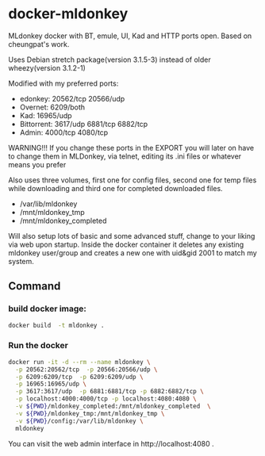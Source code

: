# docker-mldonkey
MLdonkey docker with BT, emule, UI, Kad and HTTP ports open. Based on cheungpat's work.

Uses Debian stretch package(version 3.1.5-3) instead of older wheezy(version 3.1.2-1)

Modified with my preferred ports:
- edonkey:		20562/tcp 20566/udp
- Overnet:		6209/both
- Kad:			16965/udp
- Bittorrent:	3617/udp 6881/tcp 6882/tcp
- Admin:		4000/tcp 4080/tcp

WARNING!!! If you change these ports in the EXPORT you will later on have to change them in MLDonkey, via telnet, editing its .ini files or whatever means you prefer

Also uses three volumes, first one for config files, second one for temp files while downloading and third one for completed downloaded files.
- /var/lib/mldonkey
- /mnt/mldonkey_tmp
- /mnt/mldonkey_completed

Will also setup lots of basic and some advanced stuff, change to your liking via web upon startup. Inside the docker container it deletes any existing mldonkey user/group and creates a new one with uid&gid 2001 to match my system.

## Command
### build docker image:
```bash
docker build  -t mldonkey .
```

### Run the docker
```bash
docker run -it -d --rm --name mldonkey \
  -p 20562:20562/tcp  -p 20566:20566/udp \
  -p 6209:6209/tcp  -p 6209:6209/udp \
  -p 16965:16965/udp \
  -p 3617:3617/udp  -p 6881:6881/tcp -p 6882:6882/tcp \
  -p localhost:4000:4000/tcp -p localhost:4080:4080 \
  -v ${PWD}/mldonkey_completed:/mnt/mldonkey_completed  \
  -v ${PWD}/mldonkey_tmp:/mnt/mldonkey_tmp \
  -v ${PWD}/config:/var/lib/mldonkey \
  mldonkey
```

You can visit the web admin interface in http://localhost:4080 .

